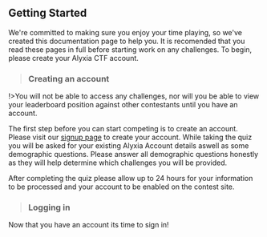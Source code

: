 ## Getting Started

We're committed to making sure you enjoy your time playing, so we've created this documentation page to help you. It is recomended that you read these pages in full before starting work on any challenges. To begin, please create your Alyxia CTF account.

> ### Creating an account

!>You will not be able to access any challenges, nor will you be able to view your leaderboard position against other contestants until you have an account.

The first step before you can start competing is to create an account. Please visit our [signup page](https://docs.google.com/forms/d/e/1FAIpQLSff79HnZlQgC8P3fXH9xhkOHQ_aBMQbMNDlQsgaQM5vzNBKtg/viewform) to create your account. While taking the quiz you will be asked for your existing Alyxia Account details aswell as some demographic questions. Please answer all demographic questions honestly as they will help determine which challenges you will be provided.

After completing the quiz please allow up to 24 hours for your information to be processed and your account to be enabled on the contest site.

> ### Logging in

Now that you have an account its time to sign in! 
